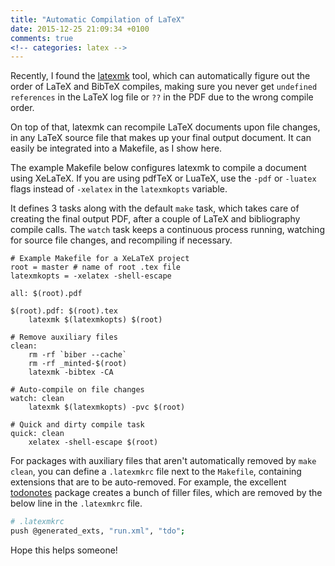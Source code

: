 ```yaml
---
title: "Automatic Compilation of LaTeX"
date: 2015-12-25 21:09:34 +0100
comments: true
<!-- categories: latex -->
---
```


Recently, I found the [latexmk](https://www.ctan.org/pkg/latexmk) tool, which can automatically figure out the order of LaTeX and BibTeX compiles, making sure you never get ``undefined references`` in the LaTeX log file or ``??`` in the PDF due to the wrong compile order.

On top of that, latexmk can recompile LaTeX documents upon file changes, in any LaTeX source file that makes up your final output document. It can easily be integrated into a Makefile, as I show here.

The example Makefile below configures latexmk to compile a document using XeLaTeX. If you are using pdfTeX or LuaTeX, use the ``-pdf`` or ``-luatex`` flags instead of ``-xelatex`` in the ```latexmkopts``` variable.

It defines 3 tasks along with the default ```make``` task, which takes care of creating the final output PDF, after a couple of LaTeX and bibliography compile calls. The ```watch``` task keeps a continuous process running, watching for source file changes, and recompiling if necessary.

```make
# Example Makefile for a XeLaTeX project
root = master # name of root .tex file
latexmkopts = -xelatex -shell-escape

all: $(root).pdf

$(root).pdf: $(root).tex
	latexmk $(latexmkopts) $(root)

# Remove auxiliary files
clean:
	rm -rf `biber --cache`
	rm -rf _minted-$(root)
	latexmk -bibtex -CA

# Auto-compile on file changes
watch: clean
	latexmk $(latexmkopts) -pvc $(root)

# Quick and dirty compile task
quick: clean
	xelatex -shell-escape $(root)
```

For packages with auxiliary files that aren't automatically removed by ```make clean```, you can define a ```.latexmkrc``` file next to the ```Makefile```, containing extensions that are to be auto-removed. For example, the excellent [todonotes](https://www.ctan.org/pkg/todonotes) package creates a bunch of filler files, which are removed by the below line in the ```.latexmkrc``` file.

```bash
# .latexmkrc
push @generated_exts, "run.xml", "tdo";
```

Hope this helps someone!
